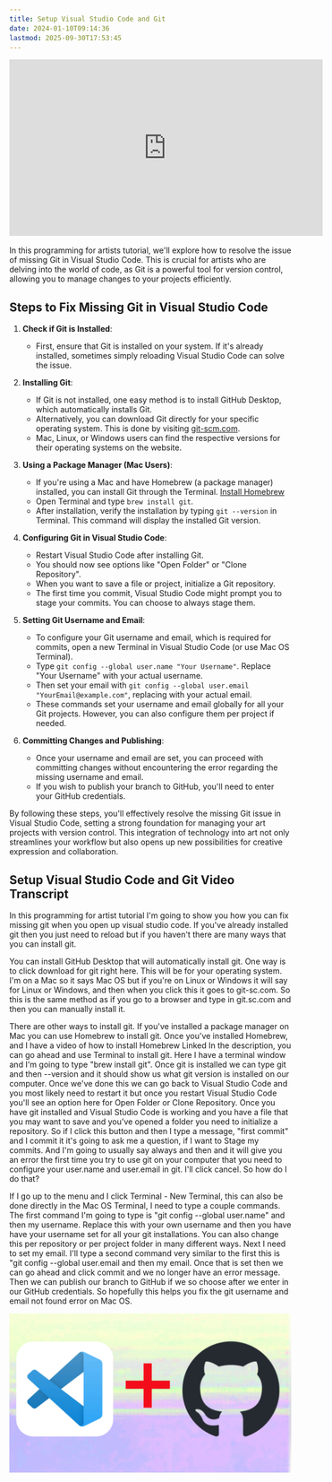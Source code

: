 ```yaml
---
title: Setup Visual Studio Code and Git
date: 2024-01-10T09:14:36
lastmod: 2025-09-30T17:53:45
---
```


<div class="iframe-16-9-container">
<iframe class="youTubeIframe" width="560" height="315" src="https://www.youtube.com/embed/fb5stQYgM_Y?si=Kup1z810GMrK4FSR?rel=0" title="YouTube video player" frameborder="0" allow="accelerometer; autoplay; clipboard-write; encrypted-media; gyroscope; picture-in-picture; web-share" referrerpolicy="strict-origin-when-cross-origin" allowfullscreen></iframe>
</div>

In this programming for artists tutorial, we'll explore how to resolve the issue of missing Git in Visual Studio Code. This is crucial for artists who are delving into the world of code, as Git is a powerful tool for version control, allowing you to manage changes to your projects efficiently.

## Steps to Fix Missing Git in Visual Studio Code

1. **Check if Git is Installed**:

   - First, ensure that Git is installed on your system. If it's already installed, sometimes simply reloading Visual Studio Code can solve the issue.

2. **Installing Git**:

   - If Git is not installed, one easy method is to install GitHub Desktop, which automatically installs Git.
   - Alternatively, you can download Git directly for your specific operating system. This is done by visiting [git-scm.com](https://git-scm.com/).
   - Mac, Linux, or Windows users can find the respective versions for their operating systems on the website.

3. **Using a Package Manager (Mac Users)**:

   - If you're using a Mac and have Homebrew (a package manager) installed, you can install Git through the Terminal. [Install Homebrew](./install-homebrew.md)
   - Open Terminal and type `brew install git`.
   - After installation, verify the installation by typing `git --version` in Terminal. This command will display the installed Git version.

4. **Configuring Git in Visual Studio Code**:

   - Restart Visual Studio Code after installing Git.
   - You should now see options like "Open Folder" or "Clone Repository".
   - When you want to save a file or project, initialize a Git repository.
   - The first time you commit, Visual Studio Code might prompt you to stage your commits. You can choose to always stage them.

5. **Setting Git Username and Email**:

   - To configure your Git username and email, which is required for commits, open a new Terminal in Visual Studio Code (or use Mac OS Terminal).
   - Type `git config --global user.name "Your Username"`. Replace "Your Username" with your actual username.
   - Then set your email with `git config --global user.email "YourEmail@example.com"`, replacing with your actual email.
   - These commands set your username and email globally for all your Git projects. However, you can also configure them per project if needed.

6. **Committing Changes and Publishing**:
   - Once your username and email are set, you can proceed with committing changes without encountering the error regarding the missing username and email.
   - If you wish to publish your branch to GitHub, you'll need to enter your GitHub credentials.

By following these steps, you'll effectively resolve the missing Git issue in Visual Studio Code, setting a strong foundation for managing your art projects with version control. This integration of technology into art not only streamlines your workflow but also opens up new possibilities for creative expression and collaboration.

## Setup Visual Studio Code and Git Video Transcript

In this programming for artist tutorial I'm going to show you how you can fix missing git when you open up visual studio code. If you've already installed git then you just need to reload but if you haven't there are many ways that you can install git.

You can install GitHub Desktop that will automatically install git. One way is to click download for git right here. This will be for your operating system. I'm on a Mac so it says Mac OS but if you're on Linux or Windows it will say for Linux or Windows, and then when you click this it goes to git-sc.com. So this is the same method as if you go to a browser and type in git.sc.com and then you can manually install it.

There are other ways to install git. If you've installed a package manager on Mac you can use Homebrew to install git. Once you've installed Homebrew, and I have a video of how to install Homebrew Linked In the description, you can go ahead and use Terminal to install git. Here I have a terminal window and I'm going to type "brew install git". Once git is installed we can type git and then --version and it should show us what git version is installed on our computer. Once we've done this we can go back to Visual Studio Code and you most likely need to restart it but once you restart Visual Studio Code you'll see an option here for Open Folder or Clone Repository. Once you have git installed and Visual Studio Code is working and you have a file that you may want to save and you've opened a folder you need to initialize a repository. So if I click this button and then I type a message, "first commit" and I commit it it's going to ask me a question, if I want to Stage my commits. And I'm going to usually say always and then and it will give you an error the first time you try to use git on your computer that you need to configure your user.name and user.email in git. I'll click cancel. So how do I do that?

If I go up to the menu and I click Terminal - New Terminal, this can also be done directly in the Mac OS Terminal, I need to type a couple commands. The first command I'm going to type is "git config --global user.name" and then my username. Replace this with your own username and then you have have your username set for all your git installations. You can also change this per repository or per project folder in many different ways. Next I need to set my email. I'll type a second command very similar to the first this is "git config --global user.email and then my email. Once that is set then we can go ahead and click commit and we no longer have an error message. Then we can publish our branch to GitHub if we so choose after we enter in our GitHub credentials. So hopefully this helps you fix the git username and email not found error on Mac OS.

[![Setup Visual Studio Code and Git](./attachments/vsc-and-github-thumb.jpg)](./attachments/vsc-and-github-thumb.jpg)
